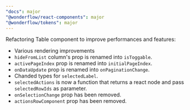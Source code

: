 ```yaml
---
"docs": major
"@wonderflow/react-components": major
"@wonderflow/tokens": major
---
```


Refactoring Table component to improve performances and features:

- Various rendering improvements
- `hideFromList` column's prop is renamed into `isToggable`.
- `activePageIndex` prop is renamed into `initialPageIndex`.
- `onDataUpdate` prop is renamed into `onPaginationChange`.
- Chanded types for `selectedLabel`.
- `selectedActions` is now a function that returns a react node and pass `selectedRowIds` as parameter.
- `onSelectionChange` prop has been removed.
- `actionsRowComponent` prop has been removed.
